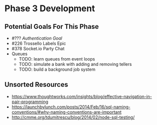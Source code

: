 # Phase 3 Development

## Potential Goals For This Phase

- #??? _Authentication Goal_
- #226 Trossello Labels Epic
- #378 Socket.io Party Chat
- Queues
  - TODO: learn queues from event loops
  - TODO: simulate a bank with adding and removing tellers
  - TODO: build a background job system

## Unsorted Resources

- https://www.thoughtworks.com/insights/blog/effective-navigation-in-pair-programming
- https://launchbylunch.com/posts/2014/Feb/16/sql-naming-conventions/#why-naming-conventions-are-important
- http://cmme.org/tdumitrescu/blog/2014/02/node-sql-testing/
